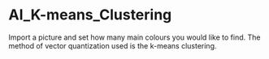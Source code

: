 # AI_K-means_Clustering

Import a picture and set how many main colours you would like to find.
The method of vector quantization used is the k-means clustering.


